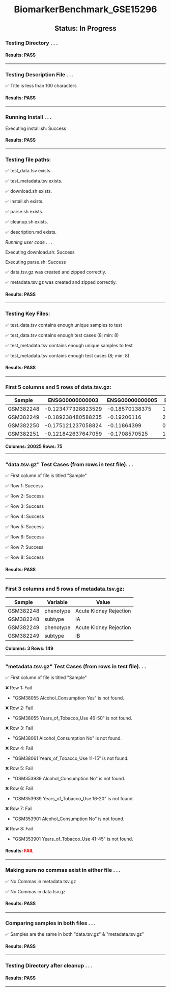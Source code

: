 <h1><center>BiomarkerBenchmark_GSE15296</center></h1>
<h2><center> Status: In Progress </center></h2>


### Testing Directory . . .

#### Results: PASS
---
### Testing Description File . . .

&#9989;	Title is less than 100 characters

#### Results: PASS
---
### Running Install . . .

Executing install.sh: Success

#### Results: PASS
---

### Testing file paths:

&#9989;	test_data.tsv exists.

&#9989;	test_metadata.tsv exists.

&#9989;	download.sh exists.

&#9989;	install.sh exists.

&#9989;	parse.sh exists.

&#9989;	cleanup.sh exists.

&#9989;	description.md exists.

*Running user code . . .*

Executing download.sh: Success

Executing parse.sh: Success

&#9989;	data.tsv.gz was created and zipped correctly.

&#9989;	metadata.tsv.gz was created and zipped correctly.

#### Results: PASS
---
### Testing Key Files:

&#9989;	test_data.tsv contains enough unique samples to test

&#9989;	test_data.tsv contains enough test cases (8; min: 8)

&#9989;	test_metadata.tsv contains enough unique samples to test

&#9989;	test_metadata.tsv contains enough test cases (8; min: 8)

#### Results: PASS
---

### First 5 columns and 5 rows of data.tsv.gz:

|	Sample	|	ENSG00000000003	|	ENSG00000000005	|	ENSG00000000419	|	ENSG00000000457	|
|	---	|	---	|	---	|	---	|	---	|
|	GSM382248	|	-0.123477328823529	|	-0.18570138375	|	1.97677030444444	|	1.049999476875	|
|	GSM382249	|	-0.189238480588235	|	-0.19206116	|	2.17388854444444	|	1.0877007365625	|
|	GSM382250	|	-0.175121237058824	|	-0.11864399	|	0.913606556666667	|	0.6683048721875	|
|	GSM382251	|	-0.121842637647059	|	-0.1708570525	|	1.89917884222222	|	1.226143414375	|

**Columns: 20025 Rows: 75**

---
### "data.tsv.gz" Test Cases (from rows in test file). . .

&#9989;	First column of file is titled "Sample"

&#9989;	Row 1: Success

&#9989;	Row 2: Success

&#9989;	Row 3: Success

&#9989;	Row 4: Success

&#9989;	Row 5: Success

&#9989;	Row 6: Success

&#9989;	Row 7: Success

&#9989;	Row 8: Success

#### Results: PASS
---
### First 3 columns and 5 rows of metadata.tsv.gz:

|	Sample	|	Variable	|	Value	|
|	---	|	---	|	---	|
|	GSM382248	|	phenotype	|	Acute Kidney Rejection	|
|	GSM382248	|	subtype	|	IA	|
|	GSM382249	|	phenotype	|	Acute Kidney Rejection	|
|	GSM382249	|	subtype	|	IB	|

**Columns: 3 Rows: 149**

---
### "metadata.tsv.gz" Test Cases (from rows in test file). . .

&#9989;	First column of file is titled "Sample"

&#10060;	Row 1: Fail
- "GSM38055	Alcohol_Consumption	Yes" is not found.

&#10060;	Row 2: Fail
- "GSM38055	Years_of_Tobacco_Use	46-50" is not found.

&#10060;	Row 3: Fail
- "GSM38061	Alcohol_Consumption	No" is not found.

&#10060;	Row 4: Fail
- "GSM38061	Years_of_Tobacco_Use	11-15" is not found.

&#10060;	Row 5: Fail
- "GSM353939	Alcohol_Consumption	No" is not found.

&#10060;	Row 6: Fail
- "GSM353939	Years_of_Tobacco_Use	16-20" is not found.

&#10060;	Row 7: Fail
- "GSM353901	Alcohol_Consumption	No" is not found.

&#10060;	Row 8: Fail
- "GSM353901	Years_of_Tobacco_Use	41-45" is not found.

#### Results: **<font color="red">FAIL</font>**
---
### Making sure no commas exist in either file . . .

&#9989;	No Commas in metadata.tsv.gz

&#9989;	No Commas in data.tsv.gz

#### Results: PASS
---
### Comparing samples in both files . . .

&#9989;	Samples are the same in both "data.tsv.gz" & "metadata.tsv.gz"

#### Results: PASS

---
### Testing Directory after cleanup . . .

#### Results: PASS
---

